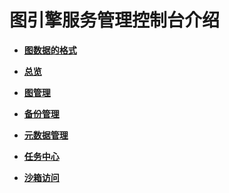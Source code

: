 # 图引擎服务管理控制台介绍<a name="ges_01_0010"></a>

-   **[图数据的格式](图数据的格式.md)**  

-   **[总览](总览.md)**  

-   **[图管理](图管理.md)**  

-   **[备份管理](备份管理.md)**  

-   **[元数据管理](元数据管理.md)**  

-   **[任务中心](任务中心.md)**  

-   **[沙箱访问](沙箱访问.md)**  


